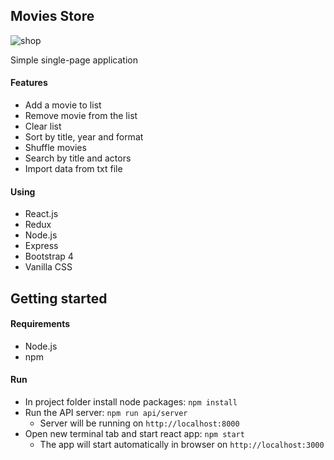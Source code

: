 ## Movies Store

![shop](https://github.com/SerhiiLarchenko/shop/blob/master/readme_files/printscreen.png)

Simple single-page application

#### Features
- Add a movie to list
- Remove movie from the list
- Clear list
- Sort by title, year and format
- Shuffle movies
- Search by title and actors
- Import data from txt file

#### Using
- React.js
- Redux
- Node.js
- Express
- Bootstrap 4
- Vanilla CSS

## Getting started

#### Requirements
- Node.js
- npm

#### Run
- In project folder install node packages:
  `npm install`
- Run the API server:
  `npm run api/server`
  * Server will be running on  `http://localhost:8000`
- Open new terminal tab and start react app:
  `npm start`
  * The app will start automatically in browser on `http://localhost:3000`